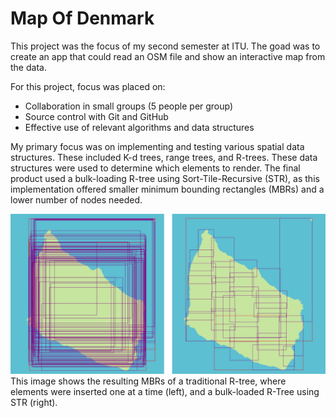 # Map Of Denmark
This project was the focus of my second semester at ITU. The goad was to create an app that could read an OSM file and show an interactive map from the data. 

For this project, focus was placed on:
* Collaboration in small groups (5 people per group)
* Source control with Git and GitHub
* Effective use of relevant algorithms and data structures

My primary focus was on implementing and testing various spatial data structures. These included K-d trees, range trees, and R-trees. These data structures were used to determine which elements to render. The final product used a bulk-loading R-tree using Sort-Tile-Recursive (STR), as this implementation offered smaller minimum bounding rectangles (MBRs) and a lower number of nodes needed. 

![Comparison between R-Tree implementations](https://github.com/TheDavidNN/MapOfDenmark/blob/main/images/RTreeComparison.png)
This image shows the resulting MBRs of a traditional R-tree, where elements were inserted one at a time (left), and a bulk-loaded R-Tree using STR (right).
